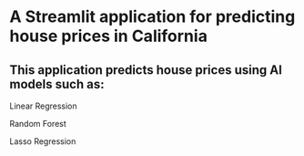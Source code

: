 # A Streamlit application for predicting house prices in California

## This application predicts house prices using AI models such as:
<p>Linear Regression</p>
<p>Random Forest</p>
<p>Lasso Regression</p>
